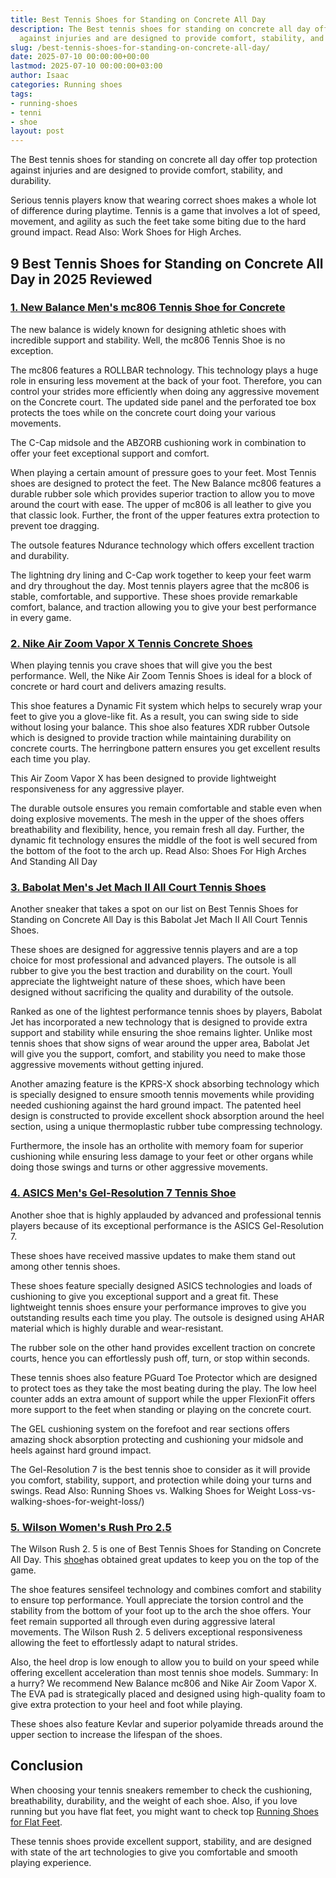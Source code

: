 ```yaml
---
title: Best Tennis Shoes for Standing on Concrete All Day
description: The Best tennis shoes for standing on concrete all day offer top protection
  against injuries and are designed to provide comfort, stability, and durability....
slug: /best-tennis-shoes-for-standing-on-concrete-all-day/
date: 2025-07-10 00:00:00+00:00
lastmod: 2025-07-10 00:00:00+03:00
author: Isaac
categories: Running shoes
tags:
- running-shoes
- tenni
- shoe
layout: post
---
```

The Best tennis shoes for standing on concrete all day offer top protection against injuries and are designed to provide comfort, stability, and durability.

Serious tennis players know that wearing correct shoes makes a whole lot of difference during playtime. Tennis is a game that involves a lot of speed, movement, and agility as such the feet take some biting due to the hard ground impact. Read Also: Work Shoes for High Arches.

##  9 Best Tennis Shoes for Standing on Concrete All Day in 2025 Reviewed

###  [1. New Balance Men's mc806 Tennis Shoe for Concrete](https://www.amazon.com/dp/B0098IISEU/?tag=p-policy-20)

The new balance is widely known for designing athletic shoes with incredible support and stability. Well, the mc806 Tennis Shoe is no exception.

The mc806 features a ROLLBAR technology. This technology plays a huge role in ensuring less movement at the back of your foot. Therefore, you can control your strides more efficiently when doing any aggressive movement on the Concrete court. The updated side panel and the perforated toe box protects the toes while on the concrete court doing your various movements.

The C-Cap midsole and the ABZORB cushioning work in combination to offer your feet exceptional support and comfort.

When playing a certain amount of pressure goes to your feet. Most Tennis shoes are designed to protect the feet. The New Balance mc806 features a durable rubber sole which provides superior traction to allow you to move around the court with ease. The upper of mc806 is all leather to give you that classic look. Further, the front of the upper features extra protection to prevent toe dragging.

The outsole features Ndurance technology which offers excellent traction and durability.

The lightning dry lining and C-Cap work together to keep your feet warm and dry throughout the day. Most tennis players agree that the mc806 is stable, comfortable, and supportive. These shoes provide remarkable comfort, balance, and traction allowing you to give your best performance in every game.

###  [2. Nike Air Zoom Vapor X Tennis Concrete Shoes](https://www.amazon.com/dp/B0761YNNQQ/?tag=p-policy-20)

When playing tennis you crave shoes that will give you the best performance. Well, the Nike Air Zoom Tennis Shoes is ideal for a block of concrete or hard court and delivers amazing results.

This shoe features a Dynamic Fit system which helps to securely wrap your feet to give you a glove-like fit. As a result, you can swing side to side without losing your balance. This shoe also features XDR rubber Outsole which is designed to provide traction while maintaining durability on concrete courts. The herringbone pattern ensures you get excellent results each time you play.

This Air Zoom Vapor X has been designed to provide lightweight responsiveness for any aggressive player.

The durable outsole ensures you remain comfortable and stable even when doing explosive movements. The mesh in the upper of the shoes offers breathability and flexibility, hence, you remain fresh all day. Further, the dynamic fit technology ensures the middle of the foot is well secured from the bottom of the foot to the arch up. Read Also: Shoes For High Arches And Standing All Day

###  [3. Babolat Men's Jet Mach II All Court Tennis Shoes](https://www.amazon.com/dp/B07871KYJ4/?tag=p-policy-20)

Another sneaker that takes a spot on our list on Best Tennis Shoes for Standing on Concrete All Day is this Babolat Jet Mach II All Court Tennis Shoes.

These shoes are designed for aggressive tennis players and are a top choice for most professional and advanced players. The outsole is all rubber to give you the best traction and durability on the court. Youll appreciate the lightweight nature of these shoes, which have been designed without sacrificing the quality and durability of the outsole.

Ranked as one of the lightest performance tennis shoes by players, Babolat Jet has incorporated a new technology that is designed to provide extra support and stability while ensuring the shoe remains lighter. Unlike most tennis shoes that show signs of wear around the upper area, Babolat Jet will give you the support, comfort, and stability you need to make those aggressive movements without getting injured.

Another amazing feature is the KPRS-X shock absorbing technology which is specially designed to ensure smooth tennis movements while providing needed cushioning against the hard ground impact. The patented heel design is constructed to provide excellent shock absorption around the heel section, using a unique thermoplastic rubber tube compressing technology.

Furthermore, the insole has an ortholite with memory foam for superior cushioning while ensuring less damage to your feet or other organs while doing those swings and turns or other aggressive movements.

###  [4. ASICS Men's Gel-Resolution 7 Tennis Shoe](https://www.amazon.com/dp/B01H32I5UY/?tag=p-policy-20)

Another shoe that is highly applauded by advanced and professional tennis players because of its exceptional performance is the ASICS Gel-Resolution 7.

These shoes have received massive updates to make them stand out among other tennis shoes.

These shoes feature specially designed ASICS technologies and loads of cushioning to give you exceptional support and a great fit. These lightweight tennis shoes ensure your performance improves to give you outstanding results each time you play. The outsole is designed using AHAR material which is highly durable and wear-resistant.

The rubber sole on the other hand provides excellent traction on concrete courts, hence you can effortlessly push off, turn, or stop within seconds.

These tennis shoes also feature PGuard Toe Protector which are designed to protect toes as they take the most beating during the play. The low heel counter adds an extra amount of support while the upper FlexionFit offers more support to the feet when standing or playing on the concrete court.

The GEL cushioning system on the forefoot and rear sections offers amazing shock absorption protecting and cushioning your midsole and heels against hard ground impact.

The Gel-Resolution 7 is the best tennis shoe to consider as it will provide you comfort, stability, support, and protection while doing your turns and swings. Read Also: Running Shoes vs. Walking Shoes for Weight Loss-vs-walking-shoes-for-weight-loss/)

###  [5. Wilson Women's Rush Pro 2.5](https://www.amazon.com/dp/B077J1KG1G/?tag=p-policy-20)

The Wilson Rush 2. 5 is one of Best Tennis Shoes for Standing on Concrete All Day. This [shoe](https://pestpolicy.com/best-running-shoes-for-extensor-tendonitis/)has obtained great updates to keep you on the top of the game.

The shoe features sensifeel technology and combines comfort and stability to ensure top performance. Youll appreciate the torsion control and the stability from the bottom of your foot up to the arch the shoe offers. Your feet remain supported all through even during aggressive lateral movements. The Wilson Rush 2. 5 delivers exceptional responsiveness allowing the feet to effortlessly adapt to natural strides.

Also, the heel drop is low enough to allow you to build on your speed while offering excellent acceleration than most tennis shoe models. Summary: In a hurry? We recommend New Balance mc806 and Nike Air Zoom Vapor X. The EVA pad is strategically placed and designed using high-quality foam to give extra protection to your heel and foot while playing.

These shoes also feature Kevlar and superior polyamide threads around the upper section to increase the lifespan of the shoes.

##  Conclusion

When choosing your tennis sneakers remember to check the cushioning, breathability, durability, and the weight of each shoe. Also, if you love running but you have flat feet, you might want to check top [Running Shoes for Flat Feet](https://pestpolicy.com/best-running-shoes-for-men-with-flat-feet/).

These tennis shoes provide excellent support, stability, and are designed with state of the art technologies to give you comfortable and smooth playing experience.